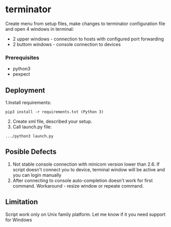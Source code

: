 # terminator
Create menu from setup files, make changes to terminator configuration file and open 4 windows in terminal:
* 2 upper windows - connection to hosts with configured port forwarding
* 2 buttom windows - console connection to devices

### Prerequisites
* python3
* pexpect

## Deployment
1.Install requirements:
```
pip3 install -r requirements.txt (Python 3)
```
2. Create xml file, described your setup.
3. Call launch.py file:
```
.../python3 launch.py
```

## Posible Defects
1. Not stable console connection with minicom version lower than 2.6. If script doesn't connect you to device, terminal window will be active and you can login manually
2. After connecting to console auto-completion doesn't work for first command. Workaround - resize window or repeate command.

## Limitation
Script work only on Unix family platform. Let me know if it you need support for Windows
